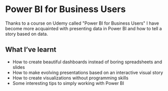 # Power BI for Business Users
Thanks to a course on Udemy called "Power BI for Business Users" I have become more acquainted with presenting data in Power BI and how to tell a story based on data.

## What I’ve learnt
- How to create beautiful dashboards instead of boring spreadsheets and slides
- How to make evolving presentations based on an interactive visual story
- How to create visualizations without programming skills
- Some interesting tips to simply working with Power BI

